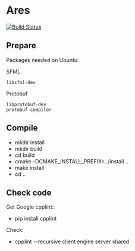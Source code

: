 # Ares

[![Build Status](https://travis-ci.org/Shiroy/Ares.svg?branch=master)](https://travis-ci.org/Shiroy/Ares)

## Prepare

Packages needed on Ubuntu:

SFML
```
libsfml-dev
```

Protobuf
```
libprotobuf-dev
protobuf-compiler
```

## Compile
- mkdir install
- mkdir build
- cd build
- cmake -DCMAKE_INSTALL_PREFIX=../install ..
- make install
- cd ..

## Check code
Get Google cpplint:
- pip install cpplint

Check:
- cpplint --recursive client engine server shared
